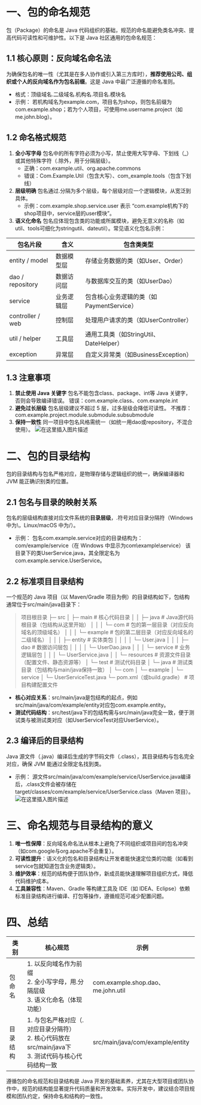 # 一、包的命名规范
包（Package）的命名是 Java 代码组织的基础，规范的命名能避免类名冲突、提高代码可读性和可维护性。以下是 Java 社区通用的包命名规范：
## 1.1 核心原则：反向域名命名法
为确保包名的唯一性（尤其是在多人协作或引入第三方库时），**推荐使用公司、组织或个人的反向域名作为包名前缀**。这是 Java 中最广泛遵循的命名准则。
- 格式：顶级域名.二级域名.机构名.项目名.模块名
- 示例：
若机构域名为example.com，项目名为shop，则包名前缀为com.example.shop；若为个人项目，可使用me.username.project（如me.john.blog）。

## 1.2 命名格式规范
1. **全小写字母**
包名中的所有字符必须为小写，禁止使用大写字母、下划线（_）或其他特殊字符（.除外，用于分隔层级）。
	- 正确：com.example.util、org.apache.commons
	- 错误：Com.Example.Util（包含大写）、com_example.tools（包含下划线）
2. **层级明确**
包名通过.分隔为多个层级，每个层级对应一个逻辑模块，从宽泛到具体。
	- 示例：com.example.shop.service.user 表示 “com.example机构下的shop项目中，service层的user模块”。
3. **语义化命名**
包名应体现包含类的功能或所属模块，避免无意义的名称（如util、tools可细化为stringutil、dateutil）。常见语义化包名示例：

|包名片段	|含义	|包含类类型|
|-|-|-|
|entity / model|	数据模型层	|存储业务数据的类（如User、Order）|
|dao / repository|	数据访问层	|与数据库交互的类（如UserDao）|
|service	|业务逻辑层	|包含核心业务逻辑的类（如PaymentService）|
|controller / web	|控制层|	处理用户请求的类（如UserController）|
|util / helper	|工具层	|通用工具类（如StringUtil、DateHelper）|
|exception	|异常层	|自定义异常类（如BusinessException）|
## 1.3 注意事项
1. **禁止使用 Java 关键字**
包名不能包含class、package、int等 Java 关键字，否则会导致编译错误。
错误：com.example.class、com.example.int
2. **避免过长层级**
包名层级建议不超过 5 层，过多层级会降低可读性。
不推荐：com.example.project.module.submodule.subsubmodule
3. **保持一致性**
同一项目中包名风格需统一（如统一用dao或repository，不混合使用）。
![在这里插入图片描述](https://i-blog.csdnimg.cn/direct/6a52d08e3a834a6aa70364c7288da9ad.png#pic_center)

# 二、包的目录结构
包的目录结构与包名严格对应，是物理存储与逻辑组织的统一，确保编译器和 JVM 能正确识别类的位置。
## 2.1 包名与目录的映射关系
包名的层级结构直接对应文件系统的**目录层级**，.符号对应目录分隔符（Windows 中为\，Linux/macOS 中为/）。
- 示例：
包名com.example.service对应的目录结构为：
com/example/service（在 Windows 中显示为com\example\service）
该目录下的类UserService.java，其全限定名为com.example.service.UserService。
## 2.2 标准项目目录结构
一个规范的 Java 项目（以 Maven/Gradle 项目为例）的目录结构如下，包结构通常位于src/main/java目录下：

> 项目根目录
> ├─ src
> │  ├─ main               # 核心代码目录
> │  │  ├─ java            # Java源代码根目录（包结构从这里开始）
> │  │  │  └─ com          # 包的第一层目录（对应反向域名的顶级域名）
> │  │  │     └─ example   # 包的第二层目录（对应反向域名的二级域名）
> │  │  │        ├─ entity # 实体类包
> │  │  │        │  └─ User.java
> │  │  │        ├─ dao    # 数据访问层包
> │  │  │        │  └─ UserDao.java
> │  │  │        └─ service # 业务逻辑层包
> │  │  │           └─ UserService.java
> │  │  └─ resources       # 资源文件目录（配置文件、静态资源等）
> │  └─ test               # 测试代码目录
> │     └─ java            # 测试类目录（包结构与main/java保持一致）
> │        └─ com
> │           └─ example
> │              └─ service
> │                 └─ UserServiceTest.java
> └─ pom.xml（或build.gradle） # 项目构建配置文件
- **核心对应关系**：src/main/java是包结构的起点，例如src/main/java/com/example/entity对应包com.example.entity。
- **测试代码结构**：src/test/java下的包结构需与src/main/java完全一致，便于测试类与被测试类对应（如UserServiceTest对应UserService）。
## 2.3 编译后的目录结构
Java 源文件（.java）编译后生成的字节码文件（.class），其目录结构与包名完全对应，确保 JVM 能通过全限定名找到类。
- 示例：
源文件src/main/java/com/example/service/UserService.java编译后，.class文件会被存储在target/classes/com/example/service/UserService.class（Maven 项目）。
![在这里插入图片描述](https://i-blog.csdnimg.cn/direct/255dc6b583ea49e79727359ac7a60298.png#pic_center)

# 三、命名规范与目录结构的意义
1. **唯一性保障**：反向域名命名法从根本上避免了不同组织或项目间的包名冲突（如com.google与org.apache不会重复）。
2. **可读性提升**：语义化的包名和目录结构让开发者能快速定位类的功能（如看到service包就知道包含业务逻辑类）。
3. **维护效率**：规范的结构便于团队协作，新成员能快速理解项目组织方式，降低代码维护成本。
4. **工具兼容性**：Maven、Gradle 等构建工具及 IDE（如 IDEA、Eclipse）依赖标准目录结构进行编译、打包等操作，遵循规范可减少配置问题。
# 四、总结
|类别	|核心规范	|示例|
|-|-|-|
|包命名|	1. 以反向域名作为前缀<br>2. 全小写字母，用.分隔层级<br>3. 语义化命名（体现功能）|com.example.shop.dao、me.john.util|
|目录结构	|1. 与包名严格对应（.对应目录分隔符）<br>2. 核心代码放在src/main/java下<br>3. 测试代码与核心代码结构一致	|src/main/java/com/example/entity|

遵循包的命名规范和目录结构是 Java 开发的基础素养，尤其在大型项目或团队协作中，规范的结构能显著提升代码质量和开发效率。实际开发中，建议结合项目规模和团队约定，保持命名和结构的一致性。